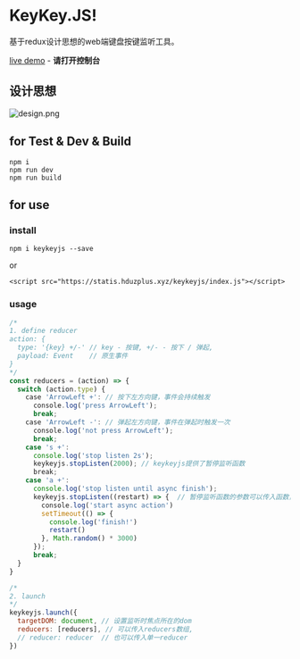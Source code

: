 # KeyKey.JS!
基于redux设计思想的web端键盘按键监听工具。

[live demo](http://139.129.132.196/show/keykeyjs/) - **请打开控制台**

## 设计思想
![design.png](https://raw.githubusercontent.com/zjhch123/Keykey.JS/master/docs/design.png)

## for Test & Dev & Build
```
npm i
npm run dev
npm run build
```

## for use
### install
```
npm i keykeyjs --save
```
or
```
<script src="https://statis.hduzplus.xyz/keykeyjs/index.js"></script>
```

### usage
```javascript
/*
1. define reducer
action: {
  type: '{key} +/-' // key - 按键, +/- - 按下 / 弹起,
  payload: Event    // 原生事件
}
*/
const reducers = (action) => {
  switch (action.type) {
    case 'ArrowLeft +': // 按下左方向键，事件会持续触发
      console.log('press ArrowLeft');
      break;
    case 'ArrowLeft -': // 弹起左方向键，事件在弹起时触发一次
      console.log('not press ArrowLeft');
      break;
    case 's +':
      console.log('stop listen 2s');
      keykeyjs.stopListen(2000); // keykeyjs提供了暂停监听函数
      break;
    case 'a +':
      console.log('stop listen until async finish');
      keykeyjs.stopListen((restart) => {  // 暂停监听函数的参数可以传入函数，函数中包含默认参数restart，调用restart之后会继续开始监听
        console.log('start async action')
        setTimeout(() => {
          console.log('finish!')
          restart()
        }, Math.random() * 3000)
      });
      break;
  }
}

/*
2. launch
*/
keykeyjs.launch({
  targetDOM: document, // 设置监听时焦点所在的dom
  reducers: [reducers], // 可以传入reducers数组,
  // reducer: reducer  // 也可以传入单一reducer
})
```
